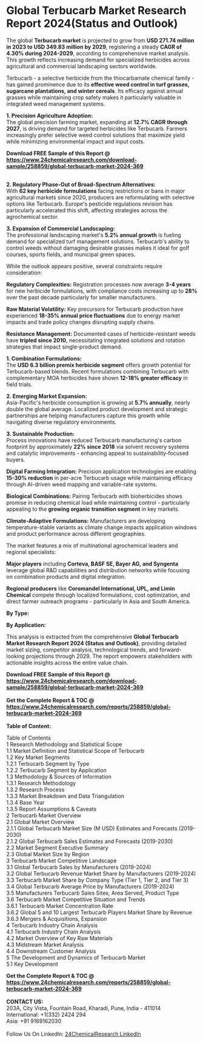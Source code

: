 <h1>Global Terbucarb Market Research Report 2024(Status and Outlook)</h1><p>The global <strong>Terbucarb market</strong> is projected to grow from <strong>USD 271.74 million in 2023 to USD 349.83 million by 2029</strong>, registering a steady <strong>CAGR of 4.30% during 2024-2029</strong>, according to comprehensive market analysis. This growth reflects increasing demand for specialized herbicides across agricultural and commercial landscaping sectors worldwide.</p><p>Terbucarb - a selective herbicide from the thiocarbamate chemical family - has gained prominence due to its <strong>effective weed control in turf grasses, sugarcane plantations, and winter cereals</strong>. Its efficacy against annual grasses while maintaining crop safety makes it particularly valuable in integrated weed management systems.</p><p><strong>1. Precision Agriculture Adoption:</strong><br>
The global precision farming market, expanding at <strong>12.7% CAGR through 2027</strong>, is driving demand for targeted herbicides like Terbucarb. Farmers increasingly prefer selective weed control solutions that maximize yield while minimizing environmental impact and input costs.</p><div><b>Download FREE Sample of this Report @ 
            <a href="https://www.24chemicalresearch.com/download-sample/258859/global-terbucarb-market-2024-369">
            https://www.24chemicalresearch.com/download-sample/258859/global-terbucarb-market-2024-369</a></b></div><br><p><strong>2. Regulatory Phase-Out of Broad-Spectrum Alternatives:</strong><br>
With <strong>62 key herbicide formulations</strong> facing restrictions or bans in major agricultural markets since 2020, producers are reformulating with selective options like Terbucarb. Europe's pesticide regulations revision has particularly accelerated this shift, affecting strategies across the agrochemical sector.</p><p><strong>3. Expansion of Commercial Landscaping:</strong><br>
The professional landscaping market's <strong>5.2% annual growth</strong> is fueling demand for specialized turf management solutions. Terbucarb's ability to control weeds without damaging desirable grasses makes it ideal for golf courses, sports fields, and municipal green spaces.</p><p>While the outlook appears positive, several constraints require consideration:</p><p><strong>Regulatory Complexities:</strong> Registration processes now average <strong>3-4 years</strong> for new herbicide formulations, with compliance costs increasing up to <strong>28%</strong> over the past decade particularly for smaller manufacturers.</p><p><strong>Raw Material Volatility:</strong> Key precursors for Terbucarb production have experienced <strong>18-35% annual price fluctuations</strong> due to energy market impacts and trade policy changes disrupting supply chains.</p><p><strong>Resistance Management:</strong> Documented cases of herbicide-resistant weeds have <strong>tripled since 2010</strong>, necessitating integrated solutions and rotation strategies that impact single-product demand.</p><p><strong>1. Combination Formulations:</strong><br>
The <strong>USD 6.3 billion premix herbicide segment</strong> offers growth potential for Terbucarb-based blends. Recent formulations combining Terbucarb with complementary MOA herbicides have shown <strong>12-18% greater efficacy</strong> in field trials.</p><p><strong>2. Emerging Market Expansion:</strong><br>
Asia-Pacific's herbicide consumption is growing at <strong>5.7% annually</strong>, nearly double the global average. Localized product development and strategic partnerships are helping manufacturers capture this growth while navigating diverse regulatory environments.</p><p><strong>3. Sustainable Production:</strong><br>
Process innovations have reduced Terbucarb manufacturing's carbon footprint by approximately <strong>22% since 2018</strong> via solvent recovery systems and catalytic improvements - enhancing appeal to sustainability-focused buyers.</p><p><strong>Digital Farming Integration:</strong> Precision application technologies are enabling <strong>15-30% reduction</strong> in per-acre Terbucarb usage while maintaining efficacy through AI-driven weed mapping and variable-rate systems.</p><p><strong>Biological Combinations:</strong> Pairing Terbucarb with bioherbicides shows promise in reducing chemical load while maintaining control - particularly appealing to the <strong>growing organic transition segment</strong> in key markets.</p><p><strong>Climate-Adaptive Formulations:</strong> Manufacturers are developing temperature-stable variants as climate change impacts application windows and product performance across different geographies.</p><p>The market features a mix of multinational agrochemical leaders and regional specialists:</p><p><strong>Major players</strong> including <strong>Corteva, BASF SE, Bayer AG, and Syngenta</strong> leverage global R&amp;D capabilities and distribution networks while focusing on combination products and digital integration.</p><p><strong>Regional producers</strong> like <strong>Coromandel International, UPL, and Limin Chemical</strong> compete through localized formulations, cost optimization, and direct farmer outreach programs - particularly in Asia and South America.</p><p><strong>By Type:</strong></p><p><strong>By Application:</strong></p><p>This analysis is extracted from the comprehensive <strong>Global Terbucarb Market Research Report 2024 (Status and Outlook)</strong>, providing detailed market sizing, competitor analysis, technological trends, and forward-looking projections through 2029. The report empowers stakeholders with actionable insights across the entire value chain.</p><div><b>Download FREE Sample of this Report @ 
            <a href="https://www.24chemicalresearch.com/download-sample/258859/global-terbucarb-market-2024-369">
            https://www.24chemicalresearch.com/download-sample/258859/global-terbucarb-market-2024-369</a></b></div><br><div><b>Get the Complete Report & TOC @ 
            <a href="https://www.24chemicalresearch.com/reports/258859/global-terbucarb-market-2024-369">
            https://www.24chemicalresearch.com/reports/258859/global-terbucarb-market-2024-369</a></b></div><br>
            <b>Table of Content:</b><p>Table of Contents<br />
1 Research Methodology and Statistical Scope<br />
1.1 Market Definition and Statistical Scope of Terbucarb<br />
1.2 Key Market Segments<br />
1.2.1 Terbucarb Segment by Type<br />
1.2.2 Terbucarb Segment by Application<br />
1.3 Methodology & Sources of Information<br />
1.3.1 Research Methodology<br />
1.3.2 Research Process<br />
1.3.3 Market Breakdown and Data Triangulation<br />
1.3.4 Base Year<br />
1.3.5 Report Assumptions & Caveats<br />
2 Terbucarb Market Overview<br />
2.1 Global Market Overview<br />
2.1.1 Global Terbucarb Market Size (M USD) Estimates and Forecasts (2019-2030)<br />
2.1.2 Global Terbucarb Sales Estimates and Forecasts (2019-2030)<br />
2.2 Market Segment Executive Summary<br />
2.3 Global Market Size by Region<br />
3 Terbucarb Market Competitive Landscape<br />
3.1 Global Terbucarb Sales by Manufacturers (2019-2024)<br />
3.2 Global Terbucarb Revenue Market Share by Manufacturers (2019-2024)<br />
3.3 Terbucarb Market Share by Company Type (Tier 1, Tier 2, and Tier 3)<br />
3.4 Global Terbucarb Average Price by Manufacturers (2019-2024)<br />
3.5 Manufacturers Terbucarb Sales Sites, Area Served, Product Type<br />
3.6 Terbucarb Market Competitive Situation and Trends<br />
3.6.1 Terbucarb Market Concentration Rate<br />
3.6.2 Global 5 and 10 Largest Terbucarb Players Market Share by Revenue<br />
3.6.3 Mergers & Acquisitions, Expansion<br />
4 Terbucarb Industry Chain Analysis<br />
4.1 Terbucarb Industry Chain Analysis<br />
4.2 Market Overview of Key Raw Materials<br />
4.3 Midstream Market Analysis<br />
4.4 Downstream Customer Analysis<br />
5 The Development and Dynamics of Terbucarb Market <br />
5.1 Key Development</p><div><b>Get the Complete Report & TOC @ 
            <a href="https://www.24chemicalresearch.com/reports/258859/global-terbucarb-market-2024-369">
            https://www.24chemicalresearch.com/reports/258859/global-terbucarb-market-2024-369</a></b></div><br><b>CONTACT US:</b><br>
            203A, City Vista, Fountain Road, Kharadi, Pune, India - 411014<br>
            International: +1(332) 2424 294<br>
            Asia: +91 9169162030 <br><br>
            Follow Us On LinkedIn: <a href="https://www.linkedin.com/company/24chemicalresearch/">24ChemicalResearch LinkedIn</a>
